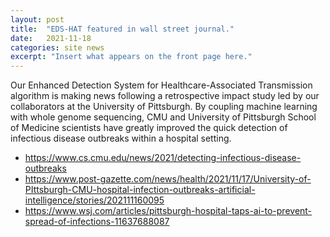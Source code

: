 ```yaml
---
layout: post
title:  "EDS-HAT featured in wall street journal."
date:   2021-11-18 
categories: site news
excerpt: "Insert what appears on the front page here."
---
```


Our Enhanced Detection System for Healthcare-Associated Transmission algorithm is making news following a retrospective impact study led by our collaborators at the University of Pittsburgh. By coupling machine learning with whole genome sequencing, CMU and University of Pittsburgh School of Medicine scientists have greatly improved the quick detection of infectious disease outbreaks within a hospital setting.

- https://www.cs.cmu.edu/news/2021/detecting-infectious-disease-outbreaks
- https://www.post-gazette.com/news/health/2021/11/17/University-of-PIttsburgh-CMU-hospital-infection-outbreaks-artificial-intelligence/stories/202111160095
- https://www.wsj.com/articles/pittsburgh-hospital-taps-ai-to-prevent-spread-of-infections-11637688087
